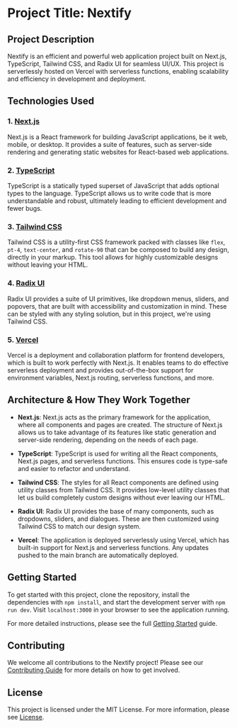# Project Title: Nextify

## Project Description

Nextify is an efficient and powerful web application project built on Next.js, TypeScript, Tailwind CSS, and Radix UI for seamless UI/UX. This project is serverlessly hosted on Vercel with serverless functions, enabling scalability and efficiency in development and deployment.

## Technologies Used

### 1. [Next.js](https://nextjs.org/)

Next.js is a React framework for building JavaScript applications, be it web, mobile, or desktop. It provides a suite of features, such as server-side rendering and generating static websites for React-based web applications.

### 2. [TypeScript](https://www.typescriptlang.org/)

TypeScript is a statically typed superset of JavaScript that adds optional types to the language. TypeScript allows us to write code that is more understandable and robust, ultimately leading to efficient development and fewer bugs.

### 3. [Tailwind CSS](https://tailwindcss.com/)

Tailwind CSS is a utility-first CSS framework packed with classes like `flex`, `pt-4`, `text-center`, and `rotate-90` that can be composed to build any design, directly in your markup. This tool allows for highly customizable designs without leaving your HTML.

### 4. [Radix UI](https://www.radix-ui.com/)

Radix UI provides a suite of UI primitives, like dropdown menus, sliders, and popovers, that are built with accessibility and customization in mind. These can be styled with any styling solution, but in this project, we're using Tailwind CSS.

### 5. [Vercel](https://vercel.com/)

Vercel is a deployment and collaboration platform for frontend developers, which is built to work perfectly with Next.js. It enables teams to do effective serverless deployment and provides out-of-the-box support for environment variables, Next.js routing, serverless functions, and more.

## Architecture & How They Work Together

- **Next.js**: Next.js acts as the primary framework for the application, where all components and pages are created. The structure of Next.js allows us to take advantage of its features like static generation and server-side rendering, depending on the needs of each page.

- **TypeScript**: TypeScript is used for writing all the React components, Next.js pages, and serverless functions. This ensures code is type-safe and easier to refactor and understand.

- **Tailwind CSS**: The styles for all React components are defined using utility classes from Tailwind CSS. It provides low-level utility classes that let us build completely custom designs without ever leaving our HTML.

- **Radix UI**: Radix UI provides the base of many components, such as dropdowns, sliders, and dialogues. These are then customized using Tailwind CSS to match our design system.

- **Vercel**: The application is deployed serverlessly using Vercel, which has built-in support for Next.js and serverless functions. Any updates pushed to the main branch are automatically deployed.

## Getting Started

To get started with this project, clone the repository, install the dependencies with `npm install`, and start the development server with `npm run dev`. Visit `localhost:3000` in your browser to see the application running.

For more detailed instructions, please see the full [Getting Started](./docs/getting-started.md) guide.

## Contributing

We welcome all contributions to the Nextify project! Please see our [Contributing Guide](./docs/contributing.md) for more details on how to get involved.

## License

This project is licensed under the MIT License. For more information, please see [License](./docs/license.md).
